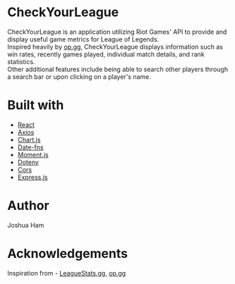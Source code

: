 # CheckYourLeague

CheckYourLeague is an application utilizing Riot Games' API to provide and display useful game metrics for League of Legends. <br /> 
Inspired heavily by [op.gg](https://www.op.gg/), CheckYourLeague displays information such as win rates, recently games played, individual match details, and rank statistics. <br />
Other additional features include being able to search other players through a search bar or upon clicking on a player's name.

# Built with
- [React](https://react.dev/)
- [Axios](https://axios-http.com/docs/intro)
- [Chart.js](https://www.chartjs.org/)
- [Date-fns](https://date-fns.org/)
- [Moment.js](https://momentjs.com/)
- [Dotenv](https://www.npmjs.com/package/dotenv)
- [Cors](https://www.npmjs.com/package/cors)
- [Express.js](https://expressjs.com/)

# Author
Joshua Ham

# Acknowledgements
Inspiration from - [LeagueStats.gg](https://leaguestats.gg/), [op.gg](https://www.op.gg/)
